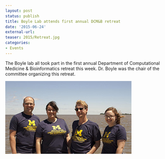 ```yaml
---
layout: post
status: publish
title: Boyle Lab attends first annual DCM&B retreat
date: '2015-06-24'
external-url:
teaser: 2015/Retreat.jpg
categories:
- Events
---
```


The Boyle lab all took part in the first annual Department of Computational Medicine & Bioinformatics retreat this week. Dr. Boyle was the chair of the committee organizing this retreat.

<img src="/assets/news_graphics/2015-06-24-Lab_Retreat.jpg">
